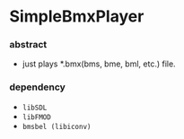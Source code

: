 # SimpleBmxPlayer

### abstract
- just plays \*.bmx(bms, bme, bml, etc.) file.

### dependency
- ```libSDL```
- ```libFMOD```
- ```bmsbel (libiconv)```